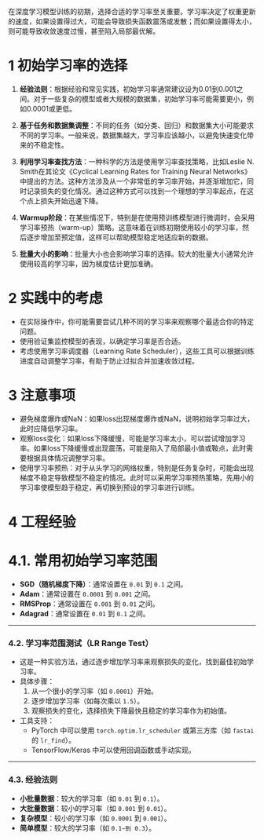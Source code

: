 在深度学习模型训练的初期，选择合适的学习率至关重要。学习率决定了权重更新的速度，如果设置得过大，可能会导致损失函数震荡或发散；而如果设置得太小，则可能导致收敛速度过慢，甚至陷入局部最优解。

# 1 初始学习率的选择

1. **经验法则**：根据经验和常见实践，初始学习率通常建议设为0.01到0.001之间。对于一些复杂的模型或者大规模的数据集，初始学习率可能需要更小，例如0.0001或更低。

2. **基于任务和数据集调整**：不同的任务（如分类、回归）和数据集大小可能要求不同的学习率。一般来说，数据集越大，学习率应该越小，以避免快速变化带来的不稳定性。

3. **利用学习率查找方法**：一种科学的方法是使用学习率查找策略，比如Leslie N. Smith在其论文《Cyclical Learning Rates for Training Neural Networks》中提出的方法。这种方法涉及从一个非常低的学习率开始，并逐渐增加它，同时记录损失的变化情况。通过这种方式可以找到一个理想的学习率起点，在这个点上损失开始迅速下降。

4. **Warmup阶段**：在某些情况下，特别是在使用预训练模型进行微调时，会采用学习率预热（warm-up）策略。这意味着在训练初期使用较小的学习率，然后逐步增加至预定值，这样可以帮助模型稳定地适应新的数据。

5. **批量大小的影响**：批量大小也会影响学习率的选择。较大的批量大小通常允许使用较高的学习率，因为梯度估计更加准确。

# 2 实践中的考虑

- 在实际操作中，你可能需要尝试几种不同的学习率来观察哪个最适合你的特定问题。
- 使用验证集监控模型的表现，以确定学习率是否合适。
- 考虑使用学习率调度器（Learning Rate Scheduler），这些工具可以根据训练进度自动调整学习率，有助于防止过拟合并加速收敛过程。


# 3 注意事项
- 避免梯度爆炸或NaN：如果loss出现梯度爆炸或NaN，说明初始学习率过大，此时应降低学习率。
- 观察loss变化：如果loss下降缓慢，可能是学习率太小，可以尝试增加学习率。如果loss下降缓慢或出现震荡，可能是陷入了局部最小值或鞍点，此时需要根据具体情况调整学习率。
- 使用学习率预热：对于从头学习的网络权重，特别是任务复杂时，可能会出现梯度不稳定导致模型不稳定的情况。此时可以采用学习率预热策略，先用小的学习率使模型趋于稳定，再切换到预设的学习率进行训练。

# 4 工程经验
# 4.1. **常用初始学习率范围**
   - **SGD（随机梯度下降）**：通常设置在 `0.01` 到 `0.1` 之间。
   - **Adam**：通常设置在 `0.0001` 到 `0.001` 之间。
   - **RMSProp**：通常设置在 `0.001` 到 `0.01` 之间。
   - **Adagrad**：通常设置在 `0.01` 到 `0.1` 之间。

---

### 4.2. **学习率范围测试（LR Range Test）**
   - 这是一种实验方法，通过逐步增加学习率来观察损失的变化，找到最佳初始学习率。
   - 具体步骤：
     1. 从一个很小的学习率（如 `0.0001`）开始。
     2. 逐步增加学习率（如每次乘以 `1.5`）。
     3. 观察损失的变化，选择损失下降最快且稳定的学习率作为初始值。
   - 工具支持：
     - PyTorch 中可以使用 `torch.optim.lr_scheduler` 或第三方库（如 `fastai` 的 `lr_find`）。
     - TensorFlow/Keras 中可以使用回调函数或手动实现。

---

### 4.3. **经验法则**
   - **小批量数据**：较大的学习率（如 `0.01` 到 `0.1`）。
   - **大批量数据**：较小的学习率（如 `0.001` 到 `0.01`）。
   - **复杂模型**：较小的学习率（如 `0.0001` 到 `0.001`）。
   - **简单模型**：较大的学习率（如 `0.1~到 0.3`）。
